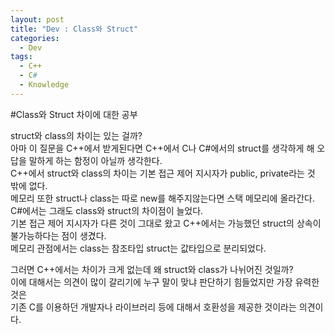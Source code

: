 ```yaml
---
layout: post
title: "Dev : Class와 Struct"
categories:
  - Dev
tags:
  - C++
  - C#
  - Knowledge
---
```


#Class와 Struct 차이에 대한 공부   
 
 struct와 class의 차이는 있는 걸까?   
아마 이 질문을 C++에서 받게된다면 C++에서 C나 C#에서의 struct를 생각하게 해 오답을 말하게 하는 함정이 아닐까 생각한다.   
C++에서 struct와 class의 차이는 기본 접근 제어 지시자가 public, private라는 것 밖에 없다.   
메모리 또한 struct나 class는 따로 new를 해주지않는다면 스택 메모리에 올라간다.   
C#에서는 그래도 class와 struct의 차이점이 늘었다.  
기본 접근 제어 지시자가 다른 것이 그대로 왔고 C++에서는 가능했던 struct의 상속이 불가능하다는 점이 생겼다.   
메모리 관점에서는 class는 참조타입 struct는 값타입으로 분리되었다.      

그러면 C++에서는 차이가 크게 없는데 왜 struct와 class가 나뉘어진 것일까?   
이에 대해서는 의견이 많이 갈리기에 누구 말이 맞냐 판단하기 힘들었지만 가장 유력한 것은   
기존 C를 이용하던 개발자나 라이브러리 등에 대해서 호환성을 제공한 것이라는 의견이다.   